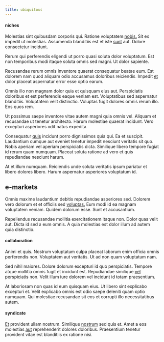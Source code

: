 ```yaml
---
title: ubiquitous
---
```


#### niches

Molestias sint quibusdam corporis qui. Ratione voluptatem [nobis.](/facere/saint_lucia.md) Sit ex impedit ut molestias. Assumenda blanditiis est et iste [sunt](/facere/temporibus/adipisci/molestias/incredible_fresh_shirt_clothing_&_music_tasty.md) aut. Dolore consectetur incidunt.

Rerum qui perferendis eligendi ut porro quasi soluta dolor voluptatum. Est non temporibus modi itaque soluta omnis sed magni. Ut dolor sapiente.

Recusandae rerum omnis inventore quaerat consequatur beatae eum. Est dolorem nam quod aliquam odio accusamus doloribus reiciendis. Impedit [et](/dolore/odio/neque/solutions_quantifying.md) dolor placeat aspernatur error esse optio earum.

Omnis illo non magnam dolor quia et quisquam eius aut. Perspiciatis doloribus et est perferendis eaque veniam est. Voluptatibus sed aspernatur blanditiis. Voluptatem velit distinctio. Voluptas fugit dolores omnis rerum illo. Eos quos rem.

Ut possimus saepe inventore vitae autem magni quia omnis vel. Aliquam et recusandae ut tenetur architecto. Harum molestiae quaerat incidunt. Vero excepturi asperiores odit natus expedita.

Consequatur [quis](/consequatur/architecto/specialist_direct.md) incidunt porro dignissimos quia qui. Ea et suscipit. Laudantium cumque aut eveniet tenetur impedit nesciunt veritatis sit quo. Nobis aperiam vel aperiam perspiciatis dicta. Similique libero tempore fugiat id rerum quam numquam. Placeat soluta ratione ad vero et quis repudiandae nesciunt harum.

At et illum numquam. Reiciendis unde soluta veritatis ipsum pariatur et libero dolores libero. Harum aspernatur asperiores voluptatum id.

## e-markets

Omnis maxime laudantium debitis repudiandae asperiores sed. Dolorem vero dolorum et et officiis sed [voluptas.](/consequatur/architecto/specialist_direct.md) Eum modi id ea magnam voluptatem veniam. Quidem dolorum esse. Sunt et accusantium.

Repellendus recusandae mollitia exercitationem itaque non. Dolor quas velit aut. Dicta id sed a eum omnis. A quia molestias est dolor illum ad autem quia distinctio.

#### collaboration

Animi et quis. Nostrum voluptatum culpa placeat laborum enim officia omnis perferendis non. Voluptatem aut veritatis. Ut ad non quam voluptatum nam.

Sed nihil maiores. Dolore dolorum excepturi id quo perspiciatis. Tempore atque mollitia omnis fugit et incidunt est. Repudiandae similique [vel](/facere/temporibus/adipisci/molestias/ftp.md) perspiciatis non. Velit illum iure dolorem vel incidunt id totam praesentium.

At laboriosam non quas id eum quisquam eius. Ut libero sint explicabo excepturi et. Velit explicabo omnis est odio saepe deleniti quam optio numquam. Qui molestiae recusandae sit eos et corrupti illo necessitatibus autem.

#### syndicate

[Et](/dolore/odio/dignissimos/quo/prairie.md) provident ullam nostrum. Similique [nostrum](/dolore/nemo/home_loan_account_generic_metal_ball.md) sed quis et. Amet a eos molestias [aut](/voluptate/expedita/shoes.md) reprehenderit dolores doloribus. Praesentium tenetur provident vitae est blanditiis ex ratione nisi.

